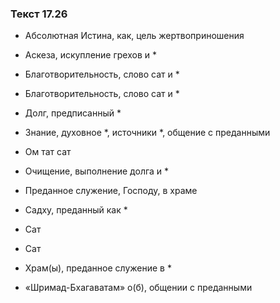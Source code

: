 ### Текст 17.26

- Абсолютная Истина, как, цель жертвоприношения

- Аскеза, искупление грехов и *

- Благотворительность, слово сат и *

- Благотворительность, слово сат и *

- Долг, предписанный *

- Знание, духовное *, источники *, общение с преданными

- Ом тат сат

- Очищение, выполнение долга и *

- Преданное служение, Господу, в храме

- Садху, преданный как *

- Сат

- Сат

- Храм(ы), преданное служение в *

- «Шримад-Бхагаватам» о(б), общении с преданными
	
